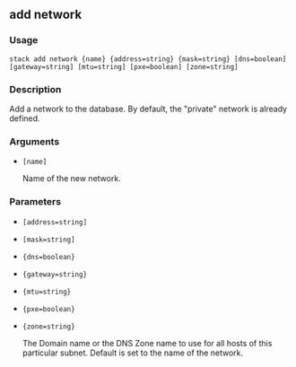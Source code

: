 ## add network

### Usage

`stack add network {name} {address=string} {mask=string} [dns=boolean] [gateway=string] [mtu=string] [pxe=boolean] [zone=string]`

### Description

Add a network to the database. By default,
	the "private" network is already defined.

### Arguments

* `[name]`

   Name of the new network.


### Parameters
* `[address=string]`
* `[mask=string]`
* `{dns=boolean}`
* `{gateway=string}`
* `{mtu=string}`
* `{pxe=boolean}`
* `{zone=string}`

   The Domain name or the DNS Zone name to use
	for all hosts of this particular subnet. Default
	is set to the name of the network.


